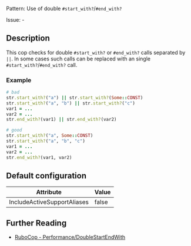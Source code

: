 Pattern: Use of double `#start_with?`/`#end_with?`

Issue: -

## Description

This cop checks for double `#start_with?` or `#end_with?` calls separated by `||`. In some cases such calls can be replaced with an single `#start_with?`/`#end_with?` call.

### Example

```ruby
# bad
str.start_with?("a") || str.start_with?(Some::CONST)
str.start_with?("a", "b") || str.start_with?("c")
var1 = ...
var2 = ...
str.end_with?(var1) || str.end_with?(var2)

# good
str.start_with?("a", Some::CONST)
str.start_with?("a", "b", "c")
var1 = ...
var2 = ...
str.end_with?(var1, var2)
```

## Default configuration

Attribute | Value
--- | ---
IncludeActiveSupportAliases | false

## Further Reading

* [RuboCop - Performance/DoubleStartEndWith](https://rubocop.readthedocs.io/en/latest/cops_performance/#performancedoublestartendwith)
